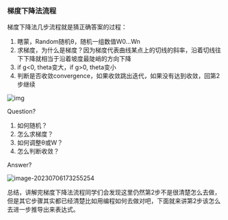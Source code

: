 ### 梯度下降法流程

梯度下降法几步流程就是猜正确答案的过程：

1. 瞎蒙，Random随机θ，随机一组数值W0…Wn
2. 求梯度，为什么是梯度？因为梯度代表曲线某点上的切线的斜率，沿着切线往下下降就相当于沿着坡度最陡峭的方向下降
3. if g<0, theta变大，if g>0, theta变小
4. 判断是否收敛convergence，如果收敛跳出迭代，如果没有达到收敛，回第2步继续

![img](https://www.itbaizhan.com/wiki/imgs/wps618.png)

Question?

1. 如何随机？
2. 怎么求梯度？
3. 如何调整θ或W？
4. 怎么判断收敛？

Answer?

![image-20230706173255254](https://www.itbaizhan.com/wiki/imgs/image-20230706173255254.png)

总结，讲解完梯度下降法流程同学们会发现这里仍然第2步不是很清楚怎么去做，但是其它步骤其实都已经清楚比如用编程如何去做对吧，下面就来讲第2步该怎么去进一步推导出来表达式。

 